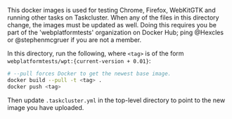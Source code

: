 This docker images is used for testing Chrome, Firefox, WebKitGTK and running
other tasks on Taskcluster. When any of the files in this directory change, the
images must be updated as well. Doing this requires you be part of the
'webplatformtests' organization on Docker Hub; ping @Hexcles or @stephenmcgruer
if you are not a member.

In this directory, run the following, where `<tag>` is of the form
`webplatformtests/wpt:{current-version + 0.01}`:

```sh
# --pull forces Docker to get the newest base image.
docker build --pull -t <tag> .
docker push <tag>
```

Then update `.taskcluster.yml` in the top-level directory to point to the new
image you have uploaded.
